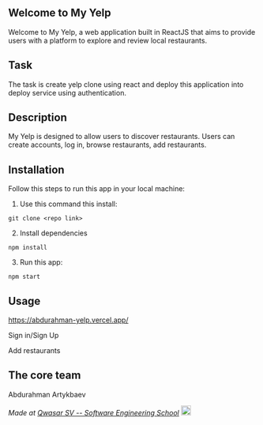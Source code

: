 ## Welcome to My Yelp
Welcome to My Yelp, a web application built in ReactJS that aims to provide users with a platform to explore and review local restaurants.

## Task
The task is create yelp clone using react and deploy this application into deploy service using authentication.

## Description
My Yelp is designed to allow users to discover restaurants. 
Users can create accounts, log in, browse restaurants, add restaurants.

## Installation
Follow this steps to run this app in your local machine:
1. Use this command this install:
```
git clone <repo link>
```

2. Install dependencies
```
npm install
```

3. Run this app:
```
npm start
```

## Usage
https://abdurahman-yelp.vercel.app/

Sign in/Sign Up

Add restaurants

## The core team
Abdurahman Artykbaev

<span><i>Made at <a href="https://qwasar.io">Qwasar SV -- Software Engineering School</a></i></span>
<span><img alt="Qwasar SV -- Software Engineering School's Logo" src="https://storage.googleapis.com/qwasar-public/qwasar-logo_50x50.png" width="20px"></span>

